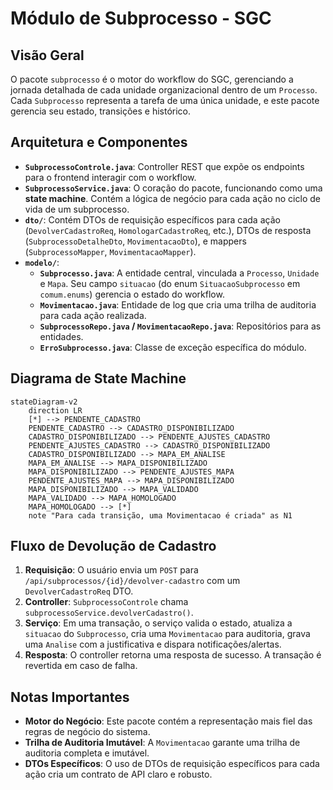 # Módulo de Subprocesso - SGC

## Visão Geral
O pacote `subprocesso` é o motor do workflow do SGC, gerenciando a jornada detalhada de cada unidade organizacional dentro de um `Processo`. Cada `Subprocesso` representa a tarefa de uma única unidade, e este pacote gerencia seu estado, transições e histórico.

## Arquitetura e Componentes

- **`SubprocessoControle.java`**: Controller REST que expõe os endpoints para o frontend interagir com o workflow.
- **`SubprocessoService.java`**: O coração do pacote, funcionando como uma **state machine**. Contém a lógica de negócio para cada ação no ciclo de vida de um subprocesso.
- **`dto/`**: Contém DTOs de requisição específicos para cada ação (`DevolverCadastroReq`, `HomologarCadastroReq`, etc.), DTOs de resposta (`SubprocessoDetalheDto`, `MovimentacaoDto`), e mappers (`SubprocessoMapper`, `MovimentacaoMapper`).
- **`modelo/`**:
  - **`Subprocesso.java`**: A entidade central, vinculada a `Processo`, `Unidade` e `Mapa`. Seu campo `situacao` (do enum `SituacaoSubprocesso` em `comum.enums`) gerencia o estado do workflow.
  - **`Movimentacao.java`**: Entidade de log que cria uma trilha de auditoria para cada ação realizada.
  - **`SubprocessoRepo.java` / `MovimentacaoRepo.java`**: Repositórios para as entidades.
  - **`ErroSubprocesso.java`**: Classe de exceção específica do módulo.

## Diagrama de State Machine
```mermaid
stateDiagram-v2
    direction LR
    [*] --> PENDENTE_CADASTRO
    PENDENTE_CADASTRO --> CADASTRO_DISPONIBILIZADO
    CADASTRO_DISPONIBILIZADO --> PENDENTE_AJUSTES_CADASTRO
    PENDENTE_AJUSTES_CADASTRO --> CADASTRO_DISPONIBILIZADO
    CADASTRO_DISPONIBILIZADO --> MAPA_EM_ANALISE
    MAPA_EM_ANALISE --> MAPA_DISPONIBILIZADO
    MAPA_DISPONIBILIZADO --> PENDENTE_AJUSTES_MAPA
    PENDENTE_AJUSTES_MAPA --> MAPA_DISPONIBILIZADO
    MAPA_DISPONIBILIZADO --> MAPA_VALIDADO
    MAPA_VALIDADO --> MAPA_HOMOLOGADO
    MAPA_HOMOLOGADO --> [*]
    note "Para cada transição, uma Movimentacao é criada" as N1
```

## Fluxo de Devolução de Cadastro
1.  **Requisição**: O usuário envia um `POST` para `/api/subprocessos/{id}/devolver-cadastro` com um `DevolverCadastroReq` DTO.
2.  **Controller**: `SubprocessoControle` chama `subprocessoService.devolverCadastro()`.
3.  **Serviço**: Em uma transação, o serviço valida o estado, atualiza a `situacao` do `Subprocesso`, cria uma `Movimentacao` para auditoria, grava uma `Analise` com a justificativa e dispara notificações/alertas.
4.  **Resposta**: O controller retorna uma resposta de sucesso. A transação é revertida em caso de falha.

## Notas Importantes
- **Motor do Negócio**: Este pacote contém a representação mais fiel das regras de negócio do sistema.
- **Trilha de Auditoria Imutável**: A `Movimentacao` garante uma trilha de auditoria completa e imutável.
- **DTOs Específicos**: O uso de DTOs de requisição específicos para cada ação cria um contrato de API claro e robusto.